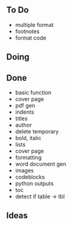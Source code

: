 ## To Do

- multiple format
- footnotes
- format code

## Doing


## Done

- basic function
- cover page
- pdf gen
- indents
- titles
- author
- delete temporary
- bold, italic
- lists
- cover page
- formatting
- word document gen
- images
- codeblocks
- python outputs
- toc
- detect if table -> tbl

## Ideas

